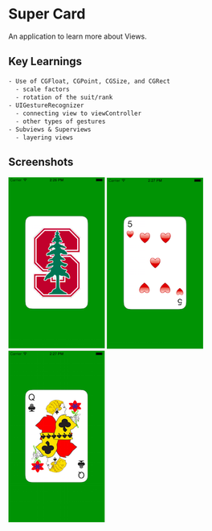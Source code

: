 # Super Card

An application to learn more about Views. 


## Key Learnings
```
- Use of CGFloat, CGPoint, CGSize, and CGRect
  - scale factors
  - rotation of the suit/rank
- UIGestureRecognizer
  - connecting view to viewController
  - other types of gestures
- Subviews & Superviews
  - layering views
```

## Screenshots

![starting image](/images/stanfordstart.png?raw=true "starting image")
![5 of hearts](/images/5-hearts.png?raw=true "5 of hearts")
![queen of clubs](/images/queen.png?raw=true "queen of clubs")
